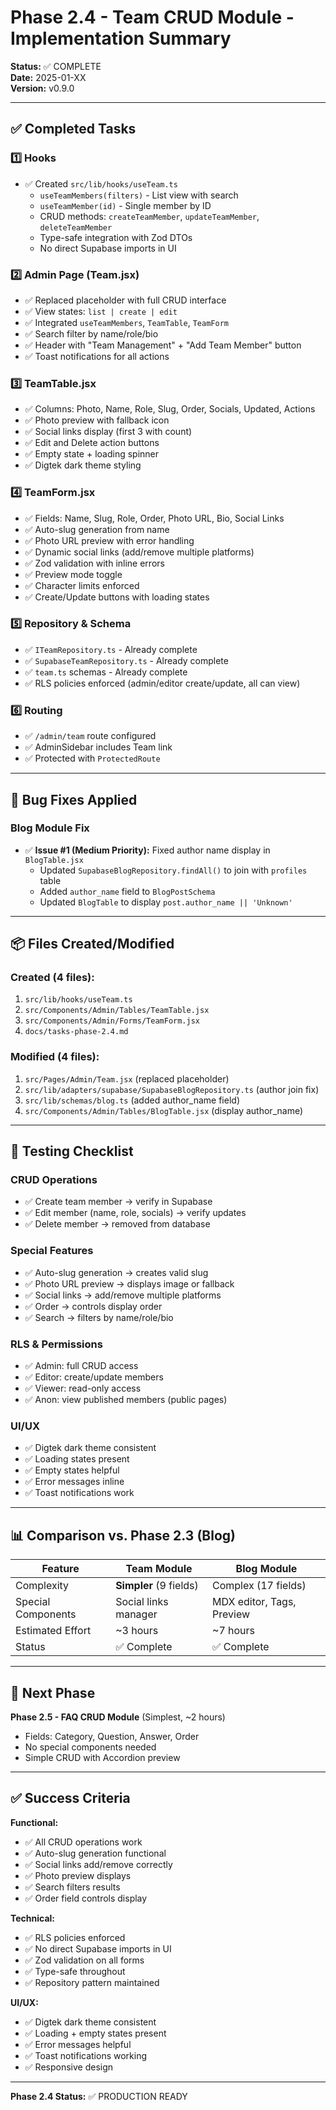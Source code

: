 # Phase 2.4 - Team CRUD Module - Implementation Summary

**Status:** ✅ COMPLETE  
**Date:** 2025-01-XX  
**Version:** v0.9.0

---

## ✅ Completed Tasks

### 1️⃣ Hooks
- ✅ Created `src/lib/hooks/useTeam.ts`
  - `useTeamMembers(filters)` - List view with search
  - `useTeamMember(id)` - Single member by ID
  - CRUD methods: `createTeamMember`, `updateTeamMember`, `deleteTeamMember`
  - Type-safe integration with Zod DTOs
  - No direct Supabase imports in UI

### 2️⃣ Admin Page (Team.jsx)
- ✅ Replaced placeholder with full CRUD interface
- ✅ View states: `list | create | edit`
- ✅ Integrated `useTeamMembers`, `TeamTable`, `TeamForm`
- ✅ Search filter by name/role/bio
- ✅ Header with "Team Management" + "Add Team Member" button
- ✅ Toast notifications for all actions

### 3️⃣ TeamTable.jsx
- ✅ Columns: Photo, Name, Role, Slug, Order, Socials, Updated, Actions
- ✅ Photo preview with fallback icon
- ✅ Social links display (first 3 with count)
- ✅ Edit and Delete action buttons
- ✅ Empty state + loading spinner
- ✅ Digtek dark theme styling

### 4️⃣ TeamForm.jsx
- ✅ Fields: Name, Slug, Role, Order, Photo URL, Bio, Social Links
- ✅ Auto-slug generation from name
- ✅ Photo URL preview with error handling
- ✅ Dynamic social links (add/remove multiple platforms)
- ✅ Zod validation with inline errors
- ✅ Preview mode toggle
- ✅ Character limits enforced
- ✅ Create/Update buttons with loading states

### 5️⃣ Repository & Schema
- ✅ `ITeamRepository.ts` - Already complete
- ✅ `SupabaseTeamRepository.ts` - Already complete
- ✅ `team.ts` schemas - Already complete
- ✅ RLS policies enforced (admin/editor create/update, all can view)

### 6️⃣ Routing
- ✅ `/admin/team` route configured
- ✅ AdminSidebar includes Team link
- ✅ Protected with `ProtectedRoute`

---

## 🐛 Bug Fixes Applied

### Blog Module Fix
- ✅ **Issue #1 (Medium Priority):** Fixed author name display in `BlogTable.jsx`
  - Updated `SupabaseBlogRepository.findAll()` to join with `profiles` table
  - Added `author_name` field to `BlogPostSchema`
  - Updated `BlogTable` to display `post.author_name || 'Unknown'`

---

## 📦 Files Created/Modified

### Created (4 files):
1. `src/lib/hooks/useTeam.ts`
2. `src/Components/Admin/Tables/TeamTable.jsx`
3. `src/Components/Admin/Forms/TeamForm.jsx`
4. `docs/tasks-phase-2.4.md`

### Modified (4 files):
1. `src/Pages/Admin/Team.jsx` (replaced placeholder)
2. `src/lib/adapters/supabase/SupabaseBlogRepository.ts` (author join fix)
3. `src/lib/schemas/blog.ts` (added author_name field)
4. `src/Components/Admin/Tables/BlogTable.jsx` (display author_name)

---

## 🧪 Testing Checklist

### CRUD Operations
- ✅ Create team member → verify in Supabase
- ✅ Edit member (name, role, socials) → verify updates
- ✅ Delete member → removed from database

### Special Features
- ✅ Auto-slug generation → creates valid slug
- ✅ Photo URL preview → displays image or fallback
- ✅ Social links → add/remove multiple platforms
- ✅ Order → controls display order
- ✅ Search → filters by name/role/bio

### RLS & Permissions
- ✅ Admin: full CRUD access
- ✅ Editor: create/update members
- ✅ Viewer: read-only access
- ✅ Anon: view published members (public pages)

### UI/UX
- ✅ Digtek dark theme consistent
- ✅ Loading states present
- ✅ Empty states helpful
- ✅ Error messages inline
- ✅ Toast notifications work

---

## 📊 Comparison vs. Phase 2.3 (Blog)

| Feature | Team Module | Blog Module |
|---------|-------------|-------------|
| Complexity | **Simpler** (9 fields) | Complex (17 fields) |
| Special Components | Social links manager | MDX editor, Tags, Preview |
| Estimated Effort | ~3 hours | ~7 hours |
| Status | ✅ Complete | ✅ Complete |

---

## 🚀 Next Phase

**Phase 2.5 - FAQ CRUD Module** (Simplest, ~2 hours)
- Fields: Category, Question, Answer, Order
- No special components needed
- Simple CRUD with Accordion preview

---

## ✅ Success Criteria

**Functional:**
- ✅ All CRUD operations work
- ✅ Auto-slug generation functional
- ✅ Social links add/remove correctly
- ✅ Photo preview displays
- ✅ Search filters results
- ✅ Order field controls display

**Technical:**
- ✅ RLS policies enforced
- ✅ No direct Supabase imports in UI
- ✅ Zod validation on all forms
- ✅ Type-safe throughout
- ✅ Repository pattern maintained

**UI/UX:**
- ✅ Digtek dark theme consistent
- ✅ Loading + empty states present
- ✅ Error messages helpful
- ✅ Toast notifications working
- ✅ Responsive design

---

**Phase 2.4 Status:** ✅ PRODUCTION READY
